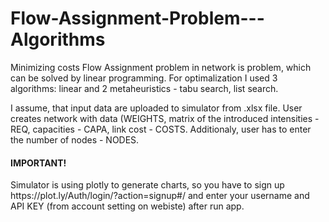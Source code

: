 # Flow-Assignment-Problem---Algorithms
Minimizing costs Flow Assignment problem in network is problem, which can be solved by linear programming. For optimalization I used 3
algorithms: linear and 2 metaheuristics - tabu search, list search.

I assume, that input data are uploaded to simulator from .xlsx file. User creates network with data (WEIGHTS, matrix of the
introduced intensities - REQ, capacities - CAPA, link cost - COSTS. Additionaly, user has to enter the number of nodes - NODES.

<h4>IMPORTANT!</h4>
Simulator is using plotly to generate charts, so you have to sign up https://plot.ly/Auth/login/?action=signup#/ and enter your username and API KEY (from account setting on webiste) after run app.
